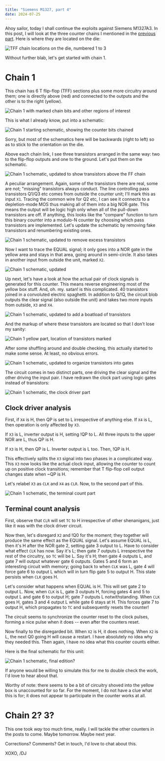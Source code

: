 ```yaml
---
title: "Siemens M1327, part 4"
date: 2024-07-25
---
```


Ahoy sailor, today I shall continue the exploits against Siemens M1327A3. In this post, I will look at the three counter chains I mentioned in the [previous part](/blarg/2024/07/25/siemens-m1327-part-3.html). Here is where they are located on the die:

![TFF chain locations on the die, numbered 1 to 3](/blarg/assets/20240725/tff-chain-locations.jpg)

Without further blab, let's get started with chain 1.

# Chain 1

This chain has 6 T flip-flop (TFF) sections plus some more circuitry around them; one is directly above (red) and connected to the outputs and the other is to the right (yellow).

![Chain 1 with marked chain bits and other regions of interest](/blarg/assets/20240725/counter-1-overview.jpg)

This is what I already know, put into a schematic:

![Chain 1 starting schematic, showing the counter bits chained](/blarg/assets/20240725/counter-1-schematic-start.png)

Sorry, but most of the schematics here will be backwards (right to left) so as to stick to the orientation on the die.

Above each chain link, I see three transistors arranged in the same way: two to the flip-flop outputs and one to the ground. Let's put them on the schematic.

![Chain 1 schematic, updated to show transistors above the FF chain](/blarg/assets/20240725/counter-1-schematic-1.png)

A peculiar arrangement. Again, some of the transistors there are real, some are not; "missing" transistors always conduct. The line controlling pass transistors Q1/Q3 etc comes from outside the counter unit; I'll mark this as input `X1`. Tracing the common wire for Q2 etc, I can see it connects to a depletion-mode MOS thus making all of them into a big NOR gate. This means the output will be logic high only when all of the pull-down transistors are off. If anything, this looks like the "compare" function to turn this binary counter into a modulo-N counter by choosing which pass transistors are implemented. Let's update the schematic by removing fake transistors and renumbering existing ones.

![Chain 1 schematic, updated to remove excess transistors](/blarg/assets/20240725/counter-1-schematic-2.png)

Now I want to trace the EQUAL signal; it only goes into a NOR gate in the yellow area and stays in that area, going around in semi-circle. It also takes in another input from outside the unit, marked `X2`.

![Chain 1 schematic, updated](/blarg/assets/20240725/counter-1-schematic-3.png)

Up next, let's have a look at how the actual pair of clock signals is generated for this counter. This means reverse engineering most of the yellow box stuff. And, oh. my. satan! is this complicated. 40 transistors joined in a convoluted electric spaghetti. In addition to Q/!Q, the circuit blob outputs the clear signal (also outside the unit) and takes two more inputs from outside, `X3` and `X4`.

![Chain 1 schematic, updated to add a boatload of transistors](/blarg/assets/20240725/counter-1-schematic-4.png)

And the markup of where these transistors are located so that I don't lose my sanity:

![Chain 1 yellow part, location of transistors marked](/blarg/assets/20240725/counter-1-yellow-markup.jpg)

After some shuffling around and double checking, this actually started to make some sense. At least, no obvious errors.

![Chain 1 schematic, updated to organize transistors into gates](/blarg/assets/20240725/counter-1-schematic-5.png)

The circuit comes in two distinct parts, one driving the clear signal and the other driving the input pair. I have redrawn the clock part using logic gates instead of transistors:

![Chain 1 schematic, the clock driver part](/blarg/assets/20240725/counter-1-clock-schematic.png)

## Clock driver analysis

First, if `X4` is H, then QP is set to L irrespective of anything else. If `X4` is L, then operation is only affected by `X3`.

If `X3` is L, inverter output is H, setting !QP to L. All three inputs to the upper NOR are L, thus QP is H.

If `X3` is H, then QP is L. Inverter output is L too. Then, !QP is H.

This effectively splits the `X3` signal into two phases in a complicated way. This `X3` now looks like the actual clock input, allowing the counter to count up on positive clock transitions; remember that T flip-flop cell output changes state when ~QP is H.

Let's relabel `X3` as `CLK` and `X4` as `CLR`. Now, to the second part of this.

![Chain 1 schematic, the terminal count part](/blarg/assets/20240725/counter-1-tc-schematic.png)

## Terminal count analysis

First, observe that `CLR` will set `TC` to H irrespective of other shenanigans, just like it was with the clock driver circuit.

Now then, let's disregard `X2` and !Q0 for the moment; they together will produce the same effect as the EQUAL signal. Let's assume EQUAL is L, then it's H after the NOR gate 2, setting gate 3 output to L. Have to consider what effect `CLK` has now. Say it's L; then gate 7 outputs L irrespective the rest of the circuitry, so `TC` will be L. Say it's H; then gate 4 outputs L, and gate 7 will output whatever gate 6 outputs. Gates 5 and 6 form an interesting circuit with memory; going back to when `CLK` was L, gate 4 will force gate 6 to output L which will in turn flip gate 5 to output H. This state persists when `CLK` goes H.

Let's consider what happens when EQUAL is H. This will set gate 2 to output L. Now, when `CLK` is L, gate 3 outputs H, forcing gates 4 and 5 to output L and gate 6 to output H; gate 7 outputs L notwithstanding. When `CLK` goes H, gates 3 and 4 output L while gate 6 stays at H. This forces gate 7 to output H, which propagates to `TC` and subsequently resets the counter!

The circuit seems to synchronize the counter reset to the clock pulses, forming a nice pulse when it does -- even after the counters reset.

Now finally to the disregarded bit. When `X2` is H, it does nothing. When `X2` is L, the next Q0 going H will cause a restart. I have absolutely no idea why they needed this. Then again, I have no idea what this counter counts either.

Here is the final schematic for this unit:

![Chain 1 schematic, final edition?](/blarg/assets/20240725/counter-1-schematic.png)

If anyone would be willing to simulate this for me to double check the work, I'd love to hear about that.

Worthy of note: there seems to be a bit of circuitry shoved into the yellow box is unaccounted for so far. For the moment, I do not have a clue what this is for; it does not appear to participate in the counter works at all.

# Chain 2? 3?

This one took _way_ too much time, really. I will tackle the other counters in the posts to come. Maybe tomorrow. Maybe next year.

Corrections? Comments? Get in touch, I'd love to chat about this.

XOXO,
/DJ
